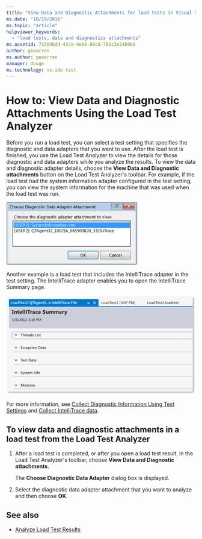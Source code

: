 ```yaml
---
title: "View Data and Diagnostic Attachments for load tests in Visual Studio | Microsoft Docs"
ms.date: "10/19/2016"
ms.topic: "article"
helpviewer_keywords:
  - "load tests, data and diagnostics attachments"
ms.assetid: 73309bdd-437a-4eb0-88c8-702c3e24b9b0
author: gewarren
ms.author: gewarren
manager: douge
ms.technology: vs-ide-test
---
```

# How to: View Data and Diagnostic Attachments Using the Load Test Analyzer

Before you run a load test, you can select a test setting that specifies the diagnostic and data adapters that you want to use. After the load test is finished, you use the Load Test Analyzer to view the details for those diagnostic and data adapters while you analyze the results. To view the data and diagnostic adapter details, choose the **View Data and Diagnostic attachments** button on the Load Test Analyzer's toolbar. For example, if the load test had the system information adapter configured in the test setting, you can view the system information for the machine that was used when the load test was run.

![Choosing Diagnostic Data Adapter Attachment dialog](../test/media/load_adapterdialog.png "Load_AdapterDialog")

Another example is a load test that includes the IntelliTrace adapter in the test setting. The IntelliTrace adapter enables you to open the IntelliTrace Summary page.

![IntelliTrace Summary](../test/media/load_intellitrace.png "Load_IntelliTrace")

For more information, see [Collect Diagnostic Information Using Test Settings](../test/collect-diagnostic-information-using-test-settings.md) and [Collect IntelliTrace data](../test/how-to-collect-intellitrace-data-to-help-debug-difficult-issues.md).

## To view data and diagnostic attachments in a load test from the Load Test Analyzer

1.  After a load test is completed, or after you open a load test result, in the Load Test Analyzer's toolbar, choose **View Data and Diagnostic attachments**.

     The **Choose Diagnostic Data Adapter** dialog box is displayed.

2.  Select the diagnostic data adapter attachment that you want to analyze and then choose **OK**.

## See also

- [Analyze Load Test Results](../test/analyze-load-test-results-using-the-load-test-analyzer.md)